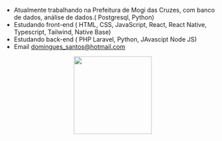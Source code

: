 

-  Atualmente trabalhando na Prefeitura de Mogi das Cruzes, com banco de dados, análise de dados.( Postgresql, Python)
-  Estudando front-end ( HTML, CSS, JavaScript, React, React Native, Typescript, Tailwind, Native Base)
-  Estudando back-end ( PHP Laravel, Python, JAvascipt Node JS)  
- Email domingues_santos@hotmail.com


<div align="center">
  <a href="https://github.com/cdomingues>
  <img height="180em" src="https://github-readme-stats.vercel.app/api?username=cdomingues&show_icons=true&theme=dracula&include_all_commits=true&count_private=true"/>
  <img height="180em" src="https://github-readme-stats.vercel.app/api/top-langs/?username=cdomingues&layout=compact&langs_count=7&theme=dracula"/>
</div>
